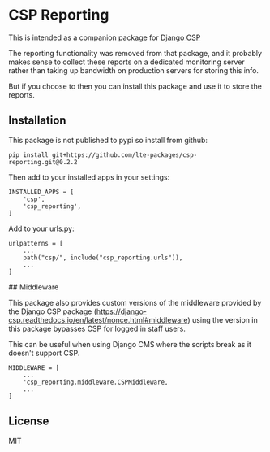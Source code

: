 # CSP Reporting

This is intended as a companion package for [Django CSP](https://pypi.org/project/django-csp/)

The reporting functionality was removed from that package, and it probably makes
sense to collect these reports on a dedicated monitoring server rather than
taking up bandwidth on production servers for storing this info.

But if you choose to then you can install this package and use it to store
the reports.

## Installation

This package is not published to pypi so install from github:

```
pip install git+https://github.com/lte-packages/csp-reporting.git@0.2.2
```

Then add to your installed apps in your settings:

```
INSTALLED_APPS = [
    'csp',
    'csp_reporting',
]

```

Add to your urls.py:

```
urlpatterns = [
    ...
    path("csp/", include("csp_reporting.urls")),
    ...
]
```

## Middleware

This package also provides custom versions of the middleware provided by the
Django CSP package (https://django-csp.readthedocs.io/en/latest/nonce.html#middleware)
using the version in this package bypasses CSP for logged in staff users.

This can be useful when using Django CMS where the scripts break as it doesn't
support CSP.

```
MIDDLEWARE = [
    ...
    'csp_reporting.middleware.CSPMiddleware,
    ...
]
```

## License

MIT
